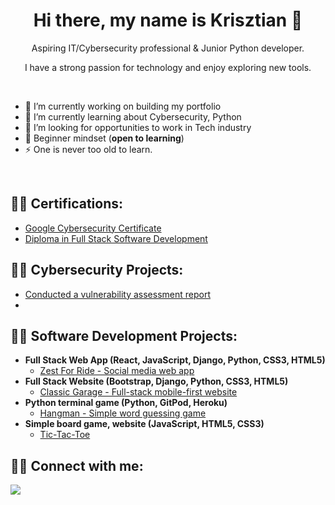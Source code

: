 <div align="center">
<h1>Hi there, my name is Krisztian 👋</h1>
  
Aspiring IT/Cybersecurity professional & Junior Python developer.

I have a strong passion for technology and enjoy exploring new tools.
</div>

<br>

- 🔭 I’m currently working on building my portfolio
- 🌱 I’m currently learning about Cybersecurity, Python
- 👀 I’m looking for opportunities to work in Tech industry
- 🤔 Beginner mindset (**open to learning**)
- ⚡ One is never too old to learn.

<br>

<h2>👨‍💻 Certifications:</h2>

- [Google Cybersecurity Certificate](https://coursera.org/share/b8efa9197f92be6ba9ea378a222bbbbc)
- [Diploma in Full Stack Software Development](https://www.credential.net/a0db51e4-f78a-4fee-90a8-a402263419b3#gs.ebwozf)

<h2>👨‍💻 Cybersecurity Projects:</h2>

- [Conducted a vulnerability assessment report](https://github.com/kbogar/vulnerability-assessment-report)
-

<h2>👨‍💻 Software Development Projects:</h2>

- <b>Full Stack Web App (React, JavaScript, Django, Python, CSS3, HTML5)</b>
  - [Zest For Ride - Social media web app](https://github.com/kbogar/zestforride)
- <b>Full Stack Website (Bootstrap, Django, Python, CSS3, HTML5)</b>
  - [Classic Garage - Full-stack mobile-first website](https://github.com/kbogar/classic-garage)
- <b>Python terminal game (Python, GitPod, Heroku)</b>
  - [Hangman - Simple word guessing game](https://github.com/kbogar/hangman)
- <b>Simple board game, website (JavaScript, HTML5, CSS3)</b>
  - [Tic-Tac-Toe](https://github.com/kbogar/P2-tic-tac-toe)

<h2>👨‍💻 Connect with me:</h2>

[<img src="https://img.shields.io/badge/linkedin-%230077B5.svg?&style=for-the-badge&logo=linkedin&logoColor=white" />](https://www.linkedin.com/in/krisztian-bogar/)





<!--
**kbogar/kbogar** is a ✨ _special_ ✨ repository because its `README.md` (this file) appears on your GitHub profile.

Here are some ideas to get you started:

- 🔭 I’m currently working on ...
- 🌱 I’m currently learning ...
- 👯 I’m looking to collaborate on ...
- 🤔 I’m looking for help with ...
- 💬 Ask me about ...
- 📫 How to reach me: ...
- 😄 Pronouns: ...
- ⚡ Fun fact: ...
-->
